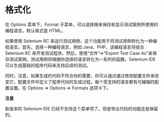 # 格式化

在 Options 菜单下，Format 子菜单，可以选择用来保存和显示测试案例所使用的编程语言。默认格式是 HTML。

如果使用 Selenium RC 来运行测试用例，这个功能用于将测试用例转化为一种编程语言。首先，选择一种编程语言，例如 Java、PHP，该编程语言将结合 Selenium RC 来开发测试程序。然后，使用“文件”=>“Export Test Case As”来保存测试案例。测试用例将根据你选择的语言转化为一系列的函数。Selenium IDE 可以生成基础的程序代码来支持后续的测试。

同时，注意，如果生成的代码不符合你的需要，你可以通过通过修改配置文件来改变它，配置文件中定义了程序代码的生成过程。每个受支持的语言都有可编辑的配置设置。在 Options => Options => Formats 选项卡下。

**注意**

新版本的 Selenium IDE 已经不支持这个菜单项了。但是导出代码的功能还是保留的。
